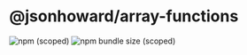 # @jsonhoward/array-functions

![npm (scoped)](https://img.shields.io/npm/v/@jsonhoward/array-functions)
![npm bundle size (scoped)](https://img.shields.io/bundlephobia/min/@jsonhoward/array-functions)